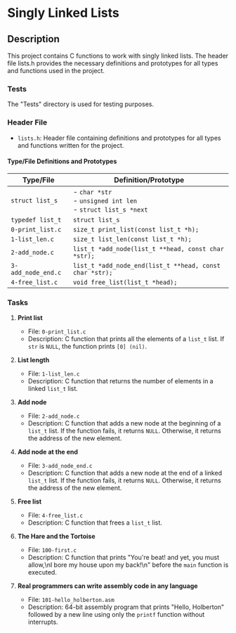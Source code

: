 # Singly Linked Lists

## Description

This project contains C functions to work with singly linked lists. The header file lists.h provides the necessary definitions and prototypes for all types and functions used in the project.

### Tests

The "Tests" directory is used for testing purposes.

### Header File

- `lists.h`: Header file containing definitions and prototypes for all types and functions written for the project.

#### Type/File Definitions and Prototypes

| Type/File  | Definition/Prototype                 |
|------------|-------------------------------------|
| `struct list_s` | - `char *str`<br>- `unsigned int len`<br>- `struct list_s *next` |
| `typedef list_t` | `struct list_s`                    |
| `0-print_list.c` | `size_t print_list(const list_t *h);` |
| `1-list_len.c` | `size_t list_len(const list_t *h);` |
| `2-add_node.c` | `list_t *add_node(list_t **head, const char *str);` |
| `3-add_node_end.c` | `list_t *add_node_end(list_t **head, const char *str);` |
| `4-free_list.c` | `void free_list(list_t *head);` |

### Tasks

1. **Print list**
   - File: `0-print_list.c`
   - Description: C function that prints all the elements of a `list_t` list. If `str` is `NULL`, the function prints `[0] (nil)`.

2. **List length**
   - File: `1-list_len.c`
   - Description: C function that returns the number of elements in a linked `list_t` list.

3. **Add node**
   - File: `2-add_node.c`
   - Description: C function that adds a new node at the beginning of a `list_t` list. If the function fails, it returns `NULL`. Otherwise, it returns the address of the new element.

4. **Add node at the end**
   - File: `3-add_node_end.c`
   - Description: C function that adds a new node at the end of a linked `list_t` list. If the function fails, it returns `NULL`. Otherwise, it returns the address of the new element.

5. **Free list**
   - File: `4-free_list.c`
   - Description: C function that frees a `list_t` list.

6. **The Hare and the Tortoise**
   - File: `100-first.c`
   - Description: C function that prints "You're beat! and yet, you must allow,\nI bore my house upon my back!\n" before the `main` function is executed.

7. **Real programmers can write assembly code in any language**
   - File: `101-hello_holberton.asm`
   - Description: 64-bit assembly program that prints "Hello, Holberton" followed by a new line using only the `printf` function without interrupts.

